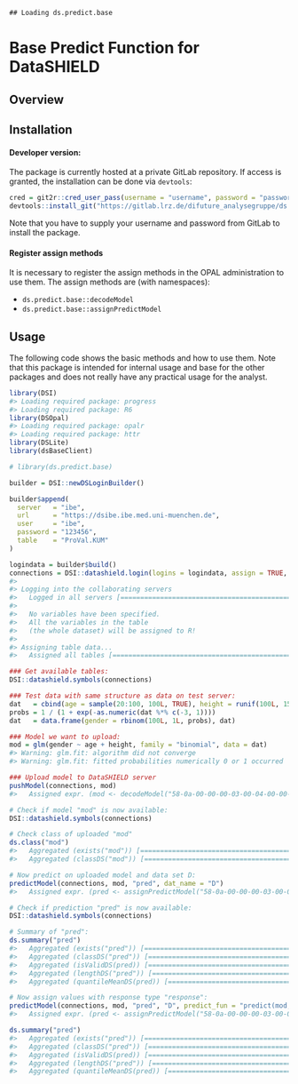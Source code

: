 
<!-- README.md is generated from README.Rmd. Please edit that file -->

    ## Loading ds.predict.base

# Base Predict Function for DataSHIELD

## Overview

## Installation

#### Developer version:

The package is currently hosted at a private GitLab repository. If
access is granted, the installation can be done via `devtools`:

``` r
cred = git2r::cred_user_pass(username = "username", password = "password")
devtools::install_git("https://gitlab.lrz.de/difuture_analysegruppe/ds.predict.base.git", credentials = cred)
```

Note that you have to supply your username and password from GitLab to
install the package.

#### Register assign methods

It is necessary to register the assign methods in the OPAL
administration to use them. The assign methods are (with namespaces):

  - `ds.predict.base::decodeModel`
  - `ds.predict.base::assignPredictModel`

## Usage

The following code shows the basic methods and how to use them. Note
that this package is intended for internal usage and base for the other
packages and does not really have any practical usage for the analyst.

``` r
library(DSI)
#> Loading required package: progress
#> Loading required package: R6
library(DSOpal)
#> Loading required package: opalr
#> Loading required package: httr
library(DSLite)
library(dsBaseClient)

# library(ds.predict.base)

builder = DSI::newDSLoginBuilder()

builder$append(
  server   = "ibe",
  url      = "https://dsibe.ibe.med.uni-muenchen.de",
  user     = "ibe",
  password = "123456",
  table    = "ProVal.KUM"
)

logindata = builder$build()
connections = DSI::datashield.login(logins = logindata, assign = TRUE, symbol = "D", opts = list(ssl_verifyhost = 0, ssl_verifypeer=0))
#> 
#> Logging into the collaborating servers
#>   Logged in all servers [================================================================] 100% / 1s
#> 
#>   No variables have been specified. 
#>   All the variables in the table 
#>   (the whole dataset) will be assigned to R!
#> 
#> Assigning table data...
#>   Assigned all tables [==================================================================] 100% / 2s

### Get available tables:
DSI::datashield.symbols(connections)

### Test data with same structure as data on test server:
dat   = cbind(age = sample(20:100, 100L, TRUE), height = runif(100L, 150, 220))
probs = 1 / (1 + exp(-as.numeric(dat %*% c(-3, 1))))
dat   = data.frame(gender = rbinom(100L, 1L, probs), dat)

### Model we want to upload:
mod = glm(gender ~ age + height, family = "binomial", data = dat)
#> Warning: glm.fit: algorithm did not converge
#> Warning: glm.fit: fitted probabilities numerically 0 or 1 occurred

### Upload model to DataSHIELD server
pushModel(connections, mod)
#>   Assigned expr. (mod <- decodeModel("58-0a-00-00-00-03-00-04-00-00-00-03-05-00-00-00-00-05-55-54...

# Check if model "mod" is now available:
DSI::datashield.symbols(connections)

# Check class of uploaded "mod"
ds.class("mod")
#>   Aggregated (exists("mod")) [===========================================================] 100% / 0s
#>   Aggregated (classDS("mod")) [==========================================================] 100% / 0s

# Now predict on uploaded model and data set D:
predictModel(connections, mod, "pred", dat_name = "D")
#>   Assigned expr. (pred <- assignPredictModel("58-0a-00-00-00-03-00-04-00-00-00-03-05-00-00-00-00-...

# Check if prediction "pred" is now available:
DSI::datashield.symbols(connections)

# Summary of "pred":
ds.summary("pred")
#>   Aggregated (exists("pred")) [==========================================================] 100% / 0s
#>   Aggregated (classDS("pred")) [=========================================================] 100% / 0s
#>   Aggregated (isValidDS(pred)) [=========================================================] 100% / 0s
#>   Aggregated (lengthDS("pred")) [========================================================] 100% / 0s
#>   Aggregated (quantileMeanDS(pred)) [====================================================] 100% / 0s

# Now assign values with response type "response":
predictModel(connections, mod, "pred", "D", predict_fun = "predict(mod, newdata = D, type = 'response')")
#>   Assigned expr. (pred <- assignPredictModel("58-0a-00-00-00-03-00-04-00-00-00-03-05-00-00-00-00-...

ds.summary("pred")
#>   Aggregated (exists("pred")) [==========================================================] 100% / 0s
#>   Aggregated (classDS("pred")) [=========================================================] 100% / 0s
#>   Aggregated (isValidDS(pred)) [=========================================================] 100% / 0s
#>   Aggregated (lengthDS("pred")) [========================================================] 100% / 0s
#>   Aggregated (quantileMeanDS(pred)) [====================================================] 100% / 0s
```
